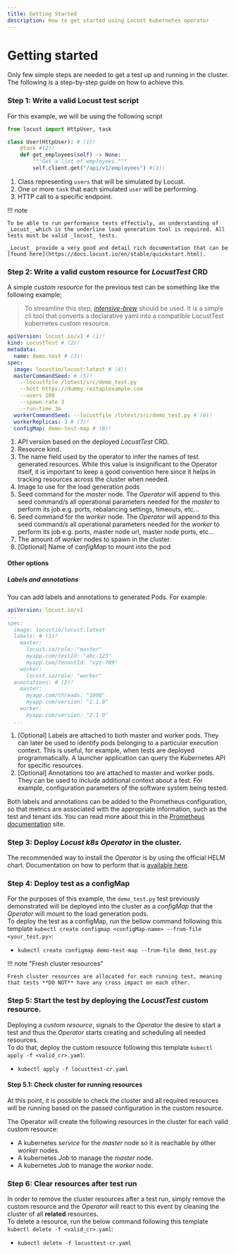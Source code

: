 ```yaml
---
title: Getting Started
description: How to get started using Locust Kubernetes operator
---
```


# Getting started

Only few simple steps are needed to get a test up and running in the cluster. The following is a step-by-step guide on how to achieve this.

### Step 1: Write a valid Locust test script

For this example, we will be using the following script

```python title="demo_test.py"
from locust import HttpUser, task

class User(HttpUser): # (1)!
    @task #(2)!
    def get_employees(self) -> None:
        """Get a list of employees."""
        self.client.get("/api/v1/employees") #(3)!
```

1.  Class representing `users` that will be simulated by Locust.
2.  One or more `task` that each simulated `user` will be performing.
3.  HTTP call to a specific endpoint.

!!! note

    To be able to run performance tests effectivly, an understanding of _Locust_ which is the underline load generation tool is required. All tests must be valid _locust_ tests.

    _Locust_ provide a very good and detail rich documentation that can be [found here](https://docs.locust.io/en/stable/quickstart.html).

### Step 2: Write a valid custom resource for _LocustTest_ CRD

A simple _custom resource_ for the previous test can be something like the following example;

> To streamline this step, [_intensive-brew_](https://abdelrhmanhamouda.github.io/intensive-brew/) should be used. It is a simple cli tool that converts a declarative yaml into a compatible LocustTest kubernetes custom resource.

```yaml title="locusttest-cr.yaml"
apiVersion: locust.io/v1 # (1)!
kind: LocustTest # (2)!
metadata:
  name: demo.test # (3)!
spec:
  image: locustio/locust:latest # (4)!
  masterCommandSeed: # (5)!
    --locustfile /lotest/src/demo_test.py
    --host https://dummy.restapiexample.com
    --users 100
    --spawn-rate 3
    --run-time 3m
  workerCommandSeed: --locustfile /lotest/src/demo_test.py # (6)!
  workerReplicas: 3 # (7)!
  configMap: demo-test-map # (8)!
```

1.  API version based on the deployed _LocustTest_ CRD.
2.  Resource kind.
3.  The name field used by the operator to infer the names of test generated resources. While this value is insignificant to the Operator
    itself, it is important to keep a good convention here since it helps in tracking resources across the cluster when needed.
4.  Image to use for the load generation pods
5.  Seed command for the _master_ node. The _Operator_ will append to this seed command/s all operational parameters needed for the _master_
    to perform its job e.g. ports, rebalancing settings, timeouts, etc...
6.  Seed command for the _worker_ node. The _Operator_ will append to this seed command/s all operational parameters needed for the _worker_
    to perform its job e.g. ports, master node url, master node ports, etc...
7.  The amount of _worker_ nodes to spawn in the cluster.
8.  [Optional] Name of _configMap_ to mount into the pod

#### Other options

##### Labels and annotations

You can add labels and annotations to generated Pods. For example:

```yaml title="locusttest-cr.yaml"
apiVersion: locust.io/v1
...
spec:
  image: locustio/locust:latest
  labels: # (1)!
    master:
      locust.io/role: "master"
      myapp.com/testId: "abc-123"
      myapp.com/tenantId: "xyz-789"
    worker:
      locust.io/role: "worker"
  annotations: # (2)!
    master:
      myapp.com/threads: "1000"
      myapp.com/version: "2.1.0"
    worker:
      myapp.com/version: "2.1.0"
  ...
```

1.  [Optional] Labels are attached to both master and worker pods. They can later be used to identify pods belonging to a particular execution context. This is useful, for example, when tests are deployed programmatically. A launcher application can query the Kubernetes API for specific resources.
2.  [Optional] Annotations too are attached to master and worker pods. They can be used to include additional context about a test. For example, configuration parameters of the software system being tested.

Both labels and annotations can be added to the Prometheus configuration, so that metrics are associated with the appropriate information, such as the test and tenant ids. You can read more about this in the [Prometheus documentation](https://prometheus.io/docs/prometheus/latest/configuration/configuration/#kubernetes_sd_config) site.

### Step 3: Deploy _Locust k8s Operator_ in the cluster.

The recommended way to install the _Operator_ is by using the official HELM chart. Documentation on how to perform that
is [available here](helm_deploy.md).

### Step 4: Deploy test as a configMap

For the purposes of this example, the `demo_test.py` test previously demonstrated will be deployed into the cluster as a _configMap_ that
the _Operator_ will mount to the load generation pods.  
To deploy the test as a configMap, run the bellow command following this
template `kubectl create configmap <configMap-name> --from-file <your_test.py>`:

- `kubectl create configmap demo-test-map --from-file demo_test.py`

!!! note "Fresh cluster resources"

    Fresh cluster resources are allocated for each running test, meaning that tests **DO NOT** have any cross impact on each other.

### Step 5: Start the test by deploying the _LocustTest_ custom resource.

Deploying a _custom resource_, signals to the _Operator_ the desire to start a test and thus the _Operator_ starts creating and scheduling
all needed resources.  
To do that, deploy the custom resource following this template `kubectl apply -f <valid_cr>.yaml`:

- `kubectl apply -f locusttest-cr.yaml`

#### Step 5.1: Check cluster for running resources

At this point, it is possible to check the cluster and all required resources will be running based on the passed configuration in the
custom resource.

The Operator will create the following resources in the cluster for each valid custom resource:

- A kubernetes _service_ for the _master_ node so it is reachable by other _worker_ nodes.
- A kubernetes _Job_ to manage the _master_ node.
- A kubernetes _Job_ to manage the _worker_ node.

### Step 6: Clear resources after test run

In order to remove the cluster resources after a test run, simply remove the custom resource and the _Operator_ will react to this event by
cleaning the cluster of all **related** resources.  
To delete a resource, run the below command following this template `kubectl delete -f <valid_cr>.yaml`:

- `kubectl delete -f locusttest-cr.yaml`
